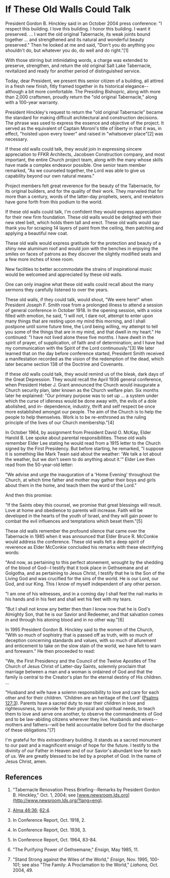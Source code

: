# If These Old Walls Could Talk

President Gordon B. Hinckley said in an October 2004 press conference: "I
respect this building. I love this building. I honor this building. I want it
preserved. ... I want the old original Tabernacle, its weak joints bound
together ... and strengthened and its natural and wonderful beauty preserved."
Then he looked at me and said, "Don't you do anything you shouldn't do, but
whatever you do, do well and do right."[1]

With those stirring but intimidating words, a charge was extended to preserve,
strengthen, and return the old original Salt Lake Tabernacle, revitalized and
ready for another period of distinguished service.

Today, dear President, we present this senior citizen of a building, all
attired in a fresh new finish, fitly framed together in its historical
elegance--although a bit more comfortable. The Presiding Bishopric, along with
more than 2,000 craftsmen, proudly return the "old original Tabernacle," along
with a 100-year warranty.

President Hinckley's request to return the "old original Tabernacle" became
the standard for making difficult architectural and construction decisions.
The phrase was used to express the essence and objective of the project. It
served as the equivalent of Captain Moroni's title of liberty in that it was,
in effect, "hoisted upon every tower" and raised in "whatsoever place"[2] was
necessary.

If these old walls could talk, they would join in expressing sincere
appreciation to FFKR Architects, Jacobsen Construction company, and most
important, the entire Church project team, along with the many whose skills
have made a complex endeavor possible. One senior team member remarked, "As we
counseled together, the Lord was able to give us capability beyond our own
natural means."

Project members felt great reverence for the beauty of the Tabernacle, for its
original builders, and for the quality of their work. They marveled that for
more than a century, words of the latter-day prophets, seers, and revelators
have gone forth from this podium to the world.

If these old walls could talk, I'm confident they would express appreciation
for their new firm foundation. These old walls would be delighted with their
new steel belt, which holds them tall and erect. These old walls would say
thank you for scraping 14 layers of paint from the ceiling, then patching and
applying a beautiful new coat.

These old walls would express gratitude for the protection and beauty of a
shiny new aluminum roof and would join with the benches in enjoying the smiles
on faces of patrons as they discover the slightly modified seats and a few
more inches of knee room.

New facilities to better accommodate the strains of inspirational music would
be welcomed and appreciated by these old walls.

One can only imagine what these old walls could recall about the many sermons
they carefully listened to over the years.

These old walls, if they could talk, would shout, "We were here!" when
President Joseph F. Smith rose from a prolonged illness to attend a session of
general conference in October 1918. In the opening session, with a voice
filled with emotion, he said, "I will not, I dare not, attempt to enter upon
many things that are resting upon my mind this morning, and I shall postpone
until some future time, the Lord being willing, my attempt to tell you some of
the things that are in my mind, and that dwell in my heart." He continued: "I
have not lived alone these five months. I have dwelt in the spirit of prayer,
of supplication, of faith and of determination; and I have had my
communication with the Spirit of the Lord continuously."[3] We later learned
that on the day before conference started, President Smith received a
manifestation recorded as the vision of the redemption of the dead, which
later became section 138 of the Doctrine and Covenants.

If these old walls could talk, they would remind us of the bleak, dark days of
the Great Depression. They would recall the April 1936 general conference,
when President Heber J. Grant announced the Church would inaugurate a Church
security plan, later known as the Church welfare plan. Six months later he
explained: "Our primary purpose was to set up ... a system under which the curse
of idleness would be done away with, the evils of a dole abolished, and in-
dependence, industry, thrift and self respect be once more established amongst
our people. The aim of the Church is to help the people to help themselves.
Work is to be re-enthroned as the ruling principle of the lives of our Church
membership."[4]

In October 1964, by assignment from President David O. McKay, Elder Harold B.
Lee spoke about parental responsibilities. These old walls remember Elder Lee
stating he would read from a 1915 letter to the Church signed by the First
Presidency. But before starting, he remarked, "I suppose it is something like
Mark Twain said about the weather: 'We talk a lot about the weather, but we
don't seem to do anything about it.'" Elder Lee then read from the 50-year-old
letter:

"We advise and urge the inauguration of a 'Home Evening' throughout the
Church, at which time father and mother may gather their boys and girls about
them in the home, and teach them the word of the Lord."

And then this promise:

"If the Saints obey this counsel, we promise that great blessings will result.
Love at home and obedience to parents will increase. Faith will be developed
in the hearts of the youth of Israel, and they will gain power to combat the
evil influences and temptations which beset them."[5]

These old walls remember the profound silence that came over the Tabernacle in
1985 when it was announced that Elder Bruce R. McConkie would address the
conference. These old walls felt a deep spirit of reverence as Elder McConkie
concluded his remarks with these electrifying words:

"And now, as pertaining to this perfect atonement, wrought by the shedding of
the blood of God--I testify that it took place in Gethsemane and at Golgotha,
and as pertaining to Jesus Christ, I testify that he is the Son of the Living
God and was crucified for the sins of the world. He is our Lord, our God, and
our King. This I know of myself independent of any other person.

"I am one of his witnesses, and in a coming day I shall feel the nail marks in
his hands and in his feet and shall wet his feet with my tears.

"But I shall not know any better then than I know now that he is God's
Almighty Son, that he is our Savior and Redeemer, and that salvation comes in
and through his atoning blood and in no other way."[6]

In 1995 President Gordon B. Hinckley said to the women of the Church, "With so
much of sophistry that is passed off as truth, with so much of deception
concerning standards and values, with so much of allurement and enticement to
take on the slow stain of the world, we have felt to warn and forewarn." He
then proceeded to read:

"We, the First Presidency and the Council of the Twelve Apostles of The Church
of Jesus Christ of Latter-day Saints, solemnly proclaim that marriage between
a man and a woman is ordained of God and that the family is central to the
Creator's plan for the eternal destiny of His children. ...

"Husband and wife have a solemn responsibility to love and care for each other
and for their children. 'Children are an heritage of the Lord' ([Psalms
127:3](/scriptures/ot/ps/127.3?lang=eng#2)). Parents have a sacred duty to
rear their children in love and righteousness, to provide for their physical
and spiritual needs, to teach them to love and serve one another, to observe
the commandments of God and to be law-abiding citizens wherever they live.
Husbands and wives--mothers and fathers--will be held accountable before God
for the discharge of these obligations."[7]

I'm grateful for this extraordinary building. It stands as a sacred monument
to our past and a magnificent ensign of hope for the future. I testify to the
divinity of our Father in Heaven and of our Savior's abundant love for each of
us. We are greatly blessed to be led by a prophet of God. In the name of Jesus
Christ, amen.

## References

  1. "Tabernacle Renovation Press Briefing--Remarks by President Gordon B. Hinckley," Oct. 1, 2004; see [www.newsroom.lds.org](http://www.newsroom.lds.org/?lang=eng).

  2. [Alma 46:36](https://www.lds.org/scriptures/bofm/alma/46.36?lang=eng#35); [62:4](https://www.lds.org/scriptures/bofm/alma/62.4?lang=eng#3).

  3. In Conference Report, Oct. 1918, 2.

  4. In Conference Report, Oct. 1936, 3.

  5. In Conference Report, Oct. 1964, 83-84.

  6. "The Purifying Power of Gethsemane," _Ensign,_ May 1985, 11.

  7. "Stand Strong against the Wiles of the World," _Ensign,_ Nov. 1995, 100-101; see also "The Family: A Proclamation to the World," _Liahona,_ Oct. 2004, 49.

